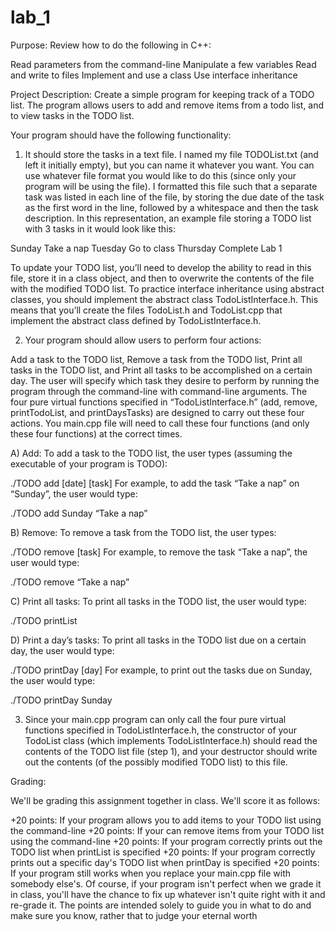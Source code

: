 # lab_1
Purpose: Review how to do the following in C++:

Read parameters from the command-line
Manipulate a few variables
Read and write to files
Implement and use a class
Use interface inheritance
 

Project Description: Create a simple program for keeping track of a TODO list.  The program allows users to add and remove items from a todo list, and to view tasks in the TODO list.

Your program should have the following functionality:

1.  It should store the tasks in a text file. I named my file TODOList.txt (and left it initially empty), but you can name it whatever you want.  You can use whatever file format you would like to do this (since only your program will be using the file).  I formatted this file such that a separate task was listed in each line of the file, by storing the due date of the task as the first word in the line, followed by a whitespace and then the task description. In this representation, an example file storing a TODO list with 3 tasks in it would look like this:

Sunday Take a nap
Tuesday Go to class
Thursday Complete Lab 1

To update your TODO list, you’ll need to develop the ability to read in this file, store it in a class object, and then to overwrite the contents of the file with the modified TODO list.  To practice interface inheritance using abstract classes, you should implement the abstract class TodoListInterface.h.  This means that you’ll create the files TodoList.h and TodoList.cpp that implement the abstract class defined by TodoListInterface.h.

 

2.  Your program should allow users to perform four actions:

Add a task to the TODO list,
Remove a task from the TODO list,
Print all tasks in the TODO list, and 
Print all tasks to be accomplished on a certain day.
The user will specify which task they desire to perform by running the program through the command-line with command-line arguments.  The four pure virtual functions specified in “TodoListInterface.h” (add, remove, printTodoList, and printDaysTasks) are designed to carry out these four actions.  You main.cpp file will need to call these four functions (and only these four functions) at the correct times. 

A) Add: To add a task to the TODO list, the user types (assuming the executable of your program is TODO):

./TODO add [date] [task]
For example, to add the task “Take a nap” on “Sunday”, the user would type:

./TODO add Sunday “Take a nap”
 

B) Remove: To remove a task from the TODO list, the user types:

./TODO remove [task]
For example, to remove the task “Take a nap”, the user would type:

./TODO remove “Take a nap”
 

C) Print all tasks: To print all tasks in the TODO list, the user would type:

./TODO printList
 

D) Print a day’s tasks: To print all tasks in the TODO list due on a certain day, the user would type:

./TODO printDay [day]
For example, to print out the tasks due on Sunday, the user would type:

./TODO printDay Sunday
 

3.  Since your main.cpp program can only call the four pure virtual functions specified in TodoListInterface.h, the constructor of your TodoList class (which implements TodoListInterface.h) should read the contents of the TODO list file (step 1), and your destructor should write out the contents (of the possibly modified TODO list) to this file.

 

Grading:

We'll be grading this assignment together in class.  We'll score it as follows:

+20 points: If your program allows you to add items to your TODO list using the command-line
+20 points: If your can remove items from your TODO list using the command-line
+20 points: If your program correctly prints out the TODO list when printList is specified
+20 points: If your program correctly prints out a specific day's TODO list when printDay is specified
+20 points: If your program still works when you replace your main.cpp file with somebody else's.
Of course, if your program isn't perfect when we grade it in class, you'll have the chance to fix up whatever isn't quite right with it and re-grade it.  The points are intended solely to guide you in what to do and make sure you know, rather that to judge your eternal worth
